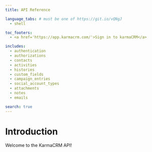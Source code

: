 ```yaml
---
title: API Reference

language_tabs: # must be one of https://git.io/vQNgJ
  - shell

toc_footers:
  - <a href='https://app.karmacrm.com/'>Sign in to karmaCRM</a>

includes:
  - authentication
  - authorizations
  - contacts
  - activities
  - histories
  - custom_fields
  - campaign_entries
  - social_account_types
  - attachments
  - notes
  - emails

search: true
---
```


# Introduction

Welcome to the KarmaCRM API!
